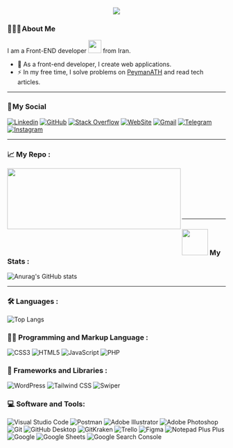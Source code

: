 <h1 align="center">
    <img src="https://readme-typing-svg.herokuapp.com/?lines=Welcome,+There!+👋;I'm+Peyman+Naderi;I'm+happy+to+meet+you,+my+dear!&center=true&font=Vazirmatn&weight=800&duration=3000&pause=1000&height=100&width=500&color=FDC435&size=30">
</h1>

### 👨🏻‍🦱 About Me 

I am a Front-END developer <img src="https://media.giphy.com/media/WUlplcMpOCEmTGBtBW/giphy.gif" width="30"> from Iran.

- 🔭 As a front-end developer, I create web applications.
- ⚡ In my free time, I solve problems on [PeymanATH](<https://peymanath.ir/> "PeymanATH") and read tech articles.

---

### 📌 My Social

[![Linkedin](https://img.shields.io/badge/LinkedIn-0A66C2?logo=Linkedin&logoColor=white&style=flat)](https://www.linkedin.com/in/peymanath)
[![GitHub](https://img.shields.io/badge/GitHub-181717?logo=GitHub&logoColor=white&style=flat)](https://github.com/peymanath)
[![Stack Overflow](https://img.shields.io/badge/Stack&nbsp;Overflow-F58025?logo=StackOverflow&logoColor=white&style=flat)](https://stackoverflow.com/users/20623408/peymanath)
[![WebSite](https://img.shields.io/badge/WebSite-21759B?logo=WordPress&logoColor=white&style=flat)](https://peymanath.ir)
[![Gmail](https://img.shields.io/badge/Gmail-EA4335?logo=Gmail&logoColor=white&style=flat)](mailto:peymanath@gmail.com)
[![Telegram](https://img.shields.io/badge/Telegram-229ED9?logo=Telegram&logoColor=white&style=flat)](https://t.me/peymanath)
[![Instagram](https://img.shields.io/badge/Instagram-E4405F?logo=Instagram&logoColor=white&style=flat)](https://www.instagram.com/peymanath)

---

### 📈 My Repo :

<div width="100%" align="center">
  <a align="left" href="https://github.com/peymanath/add-schema-category-wordpress" title="add schema category wordpress">
   <img align="left" width="400" height="140" src="https://github-readme-stats.vercel.app/api/pin/?username=peymanath&repo=add-schema-category-wordpress&bg_color=000&title_color=FDC435&border_color=FDC435&icon_color=FDC435&text_color=fff">
  </a>
</div>
<br/><br/><br/><br/><br/><br/>

---

### <img src="https://media.giphy.com/media/WUlplcMpOCEmTGBtBW/giphy.gif" width="60"> My Stats :
![Anurag's GitHub stats](https://github-readme-stats.vercel.app/api?username=peymanath&show_icons=true&bg_color=000&title_color=FDC435&border_color=FDC435&icon_color=FDC435&text_color=fff)

---

### 🛠  Languages :

![Top Langs](https://github-readme-stats.vercel.app/api/top-langs/?username=peymanath&layout=compact)

### 👨‍💻 Programming and Markup Language :

![CSS3](https://img.shields.io/badge/CSS3-1572B6?logo=CSS3&logoColor=white&style=flat)
![HTML5](https://img.shields.io/badge/HTML5-E34F26?logo=HTML5&logoColor=white&style=flat)
![JavaScript](https://img.shields.io/badge/JavaScript-F7DF1E?logo=JavaScript&logoColor=black&style=flat)
![PHP](https://img.shields.io/badge/PHP-777BB4?logo=PHP&logoColor=white&style=flat)

### 🧰 Frameworks and Libraries :
![WordPress](https://img.shields.io/badge/WordPress-21759B?logo=WordPress&logoColor=white&style=flat)
![Tailwind CSS](https://img.shields.io/badge/Tailwind&nbsp;CSS-06B6D4?logo=TailwindCSS&logoColor=white&style=flat)
![Swiper](https://img.shields.io/badge/Swiper-6332F6?logo=Swiper&logoColor=white&style=flat)

### 💻 Software and Tools:
![Visual Studio Code](https://img.shields.io/badge/Visual&nbsp;Studio&nbsp;Code-007ACC?logo=VisualStudioCode&logoColor=white&style=flat)
![Postman](https://img.shields.io/badge/Postman-FF6C37?logo=Postman&logoColor=white&style=flat)
![Adobe Illustrator](https://img.shields.io/badge/Adobe&nbsp;Illustrator-FF9A00?logo=AdobeIllustrator&logoColor=white&style=flat)
![Adobe Photoshop](https://img.shields.io/badge/Adobe&nbsp;Photoshop-31A8FF?logo=AdobePhotoshop&logoColor=white&style=flat)
![Git](https://img.shields.io/badge/Git-F05032?logo=Git&logoColor=white&style=flat)
![GitHub Desktop](https://img.shields.io/badge/GitHub&nbsp;Desktop-8034a9?logo=GitHub&logoColor=white&style=flat)
![GitKraken](https://img.shields.io/badge/GitKraken-179287?logo=GitKraken&logoColor=white&style=flat)
![Trello](https://img.shields.io/badge/Trello-0052CC?logo=Trello&logoColor=white&style=flat)
![Figma](https://img.shields.io/badge/Figma-F24E1E?logo=Figma&logoColor=white&style=flat)
![Notepad Plus Plus](https://img.shields.io/badge/Notepad&nbsp;Plus&nbsp;Plus-90E59A?logo=Notepadplusplus&logoColor=black&style=flat)
![Google](https://img.shields.io/badge/Google-4285F4?logo=Google&logoColor=white&style=flat)
![Google Sheets](https://img.shields.io/badge/Google&nbsp;Sheets-34A853?logo=GoogleSheets&logoColor=white&style=flat)
![Google Search Console](https://img.shields.io/badge/Google&nbsp;Search&nbsp;Console-458CF5?logo=GoogleSearchConsole&logoColor=white&style=flat)

